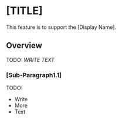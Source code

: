 # [TITLE]

This feature is to support the [Display Name].

## Overview

TODO: _WRITE TEXT_

### [Sub-Paragraph1.1]

TODO:

- Write
- More
- Text
